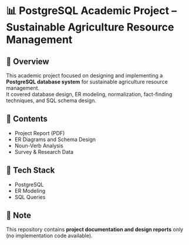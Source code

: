 # 📊 PostgreSQL Academic Project – Sustainable Agriculture Resource Management

## 📌 Overview
This academic project focused on designing and implementing a **PostgreSQL database system** for sustainable agriculture resource management.  
It covered database design, ER modeling, normalization, fact-finding techniques, and SQL schema design.  

## 📂 Contents
- Project Report (PDF)  
- ER Diagrams and Schema Design  
- Noun-Verb Analysis  
- Survey & Research Data  

## 🚀 Tech Stack
- PostgreSQL  
- ER Modeling  
- SQL Queries  

## 📄 Note
This repository contains **project documentation and design reports** only (no implementation code available).  
